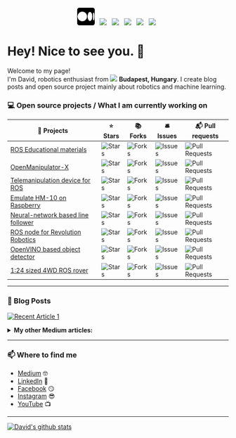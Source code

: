<p align='center'>
<a href="https://medium.com/@david.dudas"><img height="40" src="https://github.com/dudasdavid/dudasdavid/blob/main/icon/medium.svg"></a>&nbsp;&nbsp;
<a href="https://www.linkedin.com/in/dudasdavid/"><img height="40" src="https://github.com/dudasdavid/dudasdavid/blob/main/icon/linkedin.svg"></a>&nbsp;&nbsp;
<a href="https://www.buymeacoffee.com/dudasdavid"><img height="40" src="https://github.com/dudasdavid/dudasdavid/blob/main/icon/coffee-cup.svg"></a>&nbsp;&nbsp;
<a href="https://www.youtube.com/channel/UCIlLU4F6OjgSLKGHUTe-_Kw"><img height="40" src="https://github.com/dudasdavid/dudasdavid/blob/main/icon/youtube.svg"></a>&nbsp;&nbsp;
<a href="https://instagram.com/ddudas"><img height="40" src="https://github.com/dudasdavid/dudasdavid/blob/main/icon/instagram.svg"></a>&nbsp;&nbsp;
<a href="https://www.facebook.com/dudasd/"><img height="40" src="https://github.com/dudasdavid/dudasdavid/blob/main/icon/facebook.svg"></a>&nbsp;&nbsp;
</p>

# Hey! Nice to see you. 👋

Welcome to my page! </br> I'm David, robotics enthusiast from <img src="https://raw.githubusercontent.com/dudasdavid/dudasdavid/main/icon/hungary.svg" width="13"/> <b>Budapest, Hungary</b>.
I create blog posts and open source project mainly about robotics and machine learning.

### 💻 Open source projects / What I am currently working on
<!--
      <td><img alt="Stars" src="https://img.shields.io/github/stars/dudasdavid/open_manipulator?style=flat-square&labelColor=343b41"/></td>
      <td><img alt="Forks" src="https://img.shields.io/github/forks/dudasdavid/open_manipulator?style=flat-square&labelColor=343b41"/></td>
      <td><img alt="Issues" src="https://img.shields.io/github/issues/dudasdavid/open_manipulator?style=flat-square&labelColor=343b41"/></td>
      <td><img alt="Pull Requests" src="https://img.shields.io/github/issues-pr/dudasdavid/open_manipulator?style=flat-square&labelColor=343b41"/></td>

https://github.com/hungarianrobot/Project-2-Mapping
-->


| 🚀 Projects                                                                           | ⭐ Stars | 📚 Forks | 🛎 Issues | 📬 Pull requests |
|----------------------------------------------------------------------------------------|----------|-----------|----------|-------------------|
| [ROS Educational materials](https://github.com/hungarianrobot)                         | <img alt="Stars" src="https://img.shields.io/github/stars/hungarianrobot/Project-2-Mapping?style=flat-square&labelColor=343b41"/> | <img alt="Forks" src="https://img.shields.io/github/forks/hungarianrobot/Project-2-Mapping?style=flat-square&labelColor=343b41"/> | <img alt="Issues" src="https://img.shields.io/github/issues/hungarianrobot/Project-2-Mapping?style=flat-square&labelColor=343b41"/> | <img alt="Pull Requests" src="https://img.shields.io/github/issues-pr/hungarianrobot/Project-2-Mapping?style=flat-square&labelColor=343b41"/> |
| [OpenManipulator-X](https://github.com/dudasdavid/open_manipulator)                    | <img alt="Stars" src="https://img.shields.io/github/stars/dudasdavid/open_manipulator?style=flat-square&labelColor=343b41"/> | <img alt="Forks" src="https://img.shields.io/github/forks/dudasdavid/open_manipulator?style=flat-square&labelColor=343b41"/> | <img alt="Issues" src="https://img.shields.io/github/issues/dudasdavid/open_manipulator?style=flat-square&labelColor=343b41"/> | <img alt="Pull Requests" src="https://img.shields.io/github/issues-pr/dudasdavid/open_manipulator?style=flat-square&labelColor=343b41"/> |
| [Telemanipulation device for ROS](https://github.com/dudasdavid/HapticDevice)          | <img alt="Stars" src="https://img.shields.io/github/stars/dudasdavid/HapticDevice?style=flat-square&labelColor=343b41"/> | <img alt="Forks" src="https://img.shields.io/github/forks/dudasdavid/HapticDevice?style=flat-square&labelColor=343b41"/> | <img alt="Issues" src="https://img.shields.io/github/issues/dudasdavid/HapticDevice?style=flat-square&labelColor=343b41"/> | <img alt="Pull Requests" src="https://img.shields.io/github/issues-pr/dudasdavid/HapticDevice?style=flat-square&labelColor=343b41"/> |
| [Emulate HM-10 on Raspberry](https://github.com/dudasdavid/Raspberry-HM-10)          | <img alt="Stars" src="https://img.shields.io/github/stars/dudasdavid/Raspberry-HM-10?style=flat-square&labelColor=343b41"/> | <img alt="Forks" src="https://img.shields.io/github/forks/dudasdavid/Raspberry-HM-10?style=flat-square&labelColor=343b41"/> | <img alt="Issues" src="https://img.shields.io/github/issues/dudasdavid/Raspberry-HM-10?style=flat-square&labelColor=343b41"/> | <img alt="Pull Requests" src="https://img.shields.io/github/issues-pr/dudasdavid/Raspberry-HM-10?style=flat-square&labelColor=343b41"/> |
| [Neural-network based line follower](https://github.com/dudasdavid/line_follower)      | <img alt="Stars" src="https://img.shields.io/github/stars/dudasdavid/line_follower?style=flat-square&labelColor=343b41"/> | <img alt="Forks" src="https://img.shields.io/github/forks/dudasdavid/line_follower?style=flat-square&labelColor=343b41"/> | <img alt="Issues" src="https://img.shields.io/github/issues/dudasdavid/line_follower?style=flat-square&labelColor=343b41"/> | <img alt="Pull Requests" src="https://img.shields.io/github/issues-pr/dudasdavid/line_follower?style=flat-square&labelColor=343b41"/> |
| [ROS node for Revolution Robotics](https://github.com/dudasdavid/revvyframework_ros)   | <img alt="Stars" src="https://img.shields.io/github/stars/dudasdavid/revvyframework_ros?style=flat-square&labelColor=343b41"/> | <img alt="Forks" src="https://img.shields.io/github/forks/dudasdavid/revvyframework_ros?style=flat-square&labelColor=343b41"/> | <img alt="Issues" src="https://img.shields.io/github/issues/dudasdavid/revvyframework_ros?style=flat-square&labelColor=343b41"/> | <img alt="Pull Requests" src="https://img.shields.io/github/issues-pr/dudasdavid/revvyframework_ros?style=flat-square&labelColor=343b41"/> |
| [OpenVINO based object detector](https://github.com/dudasdavid/OpenVINO-ObjectDetector)| <img alt="Stars" src="https://img.shields.io/github/stars/dudasdavid/OpenVINO-ObjectDetector?style=flat-square&labelColor=343b41"/> | <img alt="Forks" src="https://img.shields.io/github/forks/dudasdavid/OpenVINO-ObjectDetector?style=flat-square&labelColor=343b41"/> | <img alt="Issues" src="https://img.shields.io/github/issues/dudasdavid/OpenVINO-ObjectDetector?style=flat-square&labelColor=343b41"/> | <img alt="Pull Requests" src="https://img.shields.io/github/issues-pr/dudasdavid/OpenVINO-ObjectDetector?style=flat-square&labelColor=343b41"/> |
| [1:24 sized 4WD ROS rover](https://github.com/dudasdavid/4WD-ROS-Rover)                | <img alt="Stars" src="https://img.shields.io/github/stars/dudasdavid/4WD-ROS-Rover?style=flat-square&labelColor=343b41"/> | <img alt="Forks" src="https://img.shields.io/github/forks/dudasdavid/4WD-ROS-Rover?style=flat-square&labelColor=343b41"/> | <img alt="Issues" src="https://img.shields.io/github/issues/dudasdavid/4WD-ROS-Rover?style=flat-square&labelColor=343b41"/> | <img alt="Pull Requests" src="https://img.shields.io/github/issues-pr/dudasdavid/4WD-ROS-Rover?style=flat-square&labelColor=343b41"/> |


---

### 📰 Blog Posts
<a target="_blank" href="https://github-readme-medium-recent-article.vercel.app/medium/@david.dudas/1"><img src="https://github-readme-medium-recent-article.vercel.app/medium/@david.dudas/1" alt="Recent Article 1"></a>
 
<details>
<summary><strong>My other Medium articles:</strong></summary>
 
<a target="_blank" href="https://github-readme-medium-recent-article.vercel.app/medium/@david.dudas/0"><img src="https://github-readme-medium-recent-article.vercel.app/medium/@david.dudas/0" alt="Recent Article 0"></a>
  
<a target="_blank" href="https://github-readme-medium-recent-article.vercel.app/medium/@david.dudas/2"><img src="https://github-readme-medium-recent-article.vercel.app/medium/@david.dudas/2" alt="Recent Article 2"></a>
</details>

---

### 📫 Where to find me
- [Medium](https://medium.com/@david.dudas) 🤓
- [LinkedIn](https://www.linkedin.com/in/dudasdavid/) 💼
- [Facebook](https://www.facebook.com/dudasd/) 😏
- [Instagram](https://instagram.com/ddudas) 😎
- [YouTube](https://www.youtube.com/channel/UCIlLU4F6OjgSLKGHUTe-_Kw) 📺

---

[![David's github stats](https://github-readme-stats.vercel.app/api?username=dudasdavid&count_private=true&show_icons=true&theme=tokyonight&hide_rank=false)](https://github.com/anuraghazra/github-readme-stats)
<!--
[![Top Langs](https://github-readme-stats.vercel.app/api/top-langs/?username=dudasdavid&layout=compact&hide=g-code,assembly,html&langs_count=8)](https://github.com/anuraghazra/github-readme-stats)
-->



<!--
**dudasdavid/dudasdavid** is a ✨ _special_ ✨ repository because its `README.md` (this file) appears on your GitHub profile.

Here are some ideas to get you started:

- 🔭 I’m currently working on ...
- 🌱 I’m currently learning ...
- 👯 I’m looking to collaborate on ...
- 🤔 I’m looking for help with ...
- 💬 Ask me about ...
- 📫 How to reach me: ...
- 😄 Pronouns: ...
- ⚡ Fun fact: ...
-->
